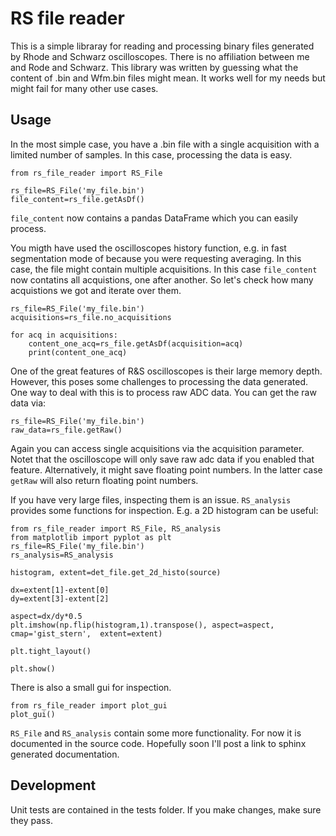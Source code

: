 # RS file reader

This is a simple libraray for reading and processing binary files generated by Rhode and Schwarz oscilloscopes. There is no affiliation between me and Rode and Schwarz. 
This library was written by guessing what the content of .bin and Wfm.bin files might mean. It works well for my needs but might fail for many other use cases.

## Usage

In the most simple case, you have a .bin file with a single acquisition with a limited number of samples. In this case, processing the data is easy. 

    from rs_file_reader import RS_File

    rs_file=RS_File('my_file.bin')
    file_content=rs_file.getAsDf()


``file_content`` now contains a pandas DataFrame which you can easily process.

You migth have used the oscilloscopes history function, e.g. in fast segmentation mode of because you were requesting averaging. In this case, the file might contain multiple acquisitions. 
In this case ``file_content`` now contatins all acquistions, one after another. So let's check how many acquistions we got and iterate over them.

    rs_file=RS_File('my_file.bin')
    acquisitions=rs_file.no_acquisitions

    for acq in acquisitions:
        content_one_acq=rs_file.getAsDf(acquisition=acq)
        print(content_one_acq)

One of the great features of R&S oscilloscopes is their large memory depth. However, this poses some challenges to processing the data generated. One way to deal with this is to process raw ADC data.
You can get the raw data via:

    rs_file=RS_File('my_file.bin')
    raw_data=rs_file.getRaw()


Again you can access single acquisitions via the acquisition parameter.
Notet that the oscilloscope will only save raw adc data if you enabled that feature. Alternatively, it might save floating point numbers. In the latter case ``getRaw`` will also return floating point numbers.

If you have very large files, inspecting them is an issue. ``RS_analysis`` provides some functions for inspection. E.g. a 2D histogram can be useful: 

    from rs_file_reader import RS_File, RS_analysis
    from matplotlib import pyplot as plt
    rs_file=RS_File('my_file.bin')
    rs_analysis=RS_analysis

    histogram, extent=det_file.get_2d_histo(source)

    dx=extent[1]-extent[0]
    dy=extent[3]-extent[2]
    
    aspect=dx/dy*0.5
    plt.imshow(np.flip(histogram,1).transpose(), aspect=aspect, cmap='gist_stern',  extent=extent)

    plt.tight_layout()
    
    plt.show()

There is also a small gui for inspection.

    from rs_file_reader import plot_gui
    plot_gui()

``RS_File`` and ``RS_analysis`` contain some more functionality. For now it is documented in the source code. Hopefully soon I'll post a link to sphinx generated documentation.


## Development

Unit tests are contained in the tests folder. If you make changes, make sure they pass. 


